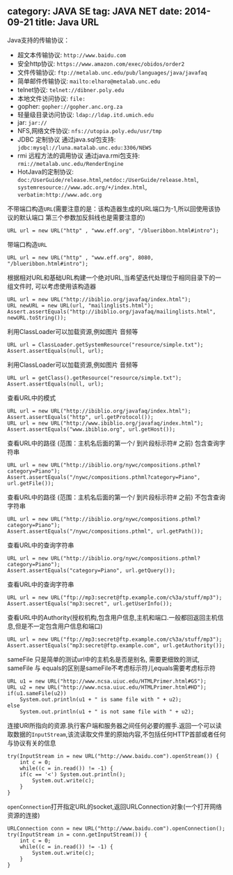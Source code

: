 category: JAVA SE
tag: JAVA NET
date: 2014-09-21
title: Java URL
---

Java支持的传输协议：
* 超文本传输协议: `http://www.baidu.com`		
* 安全http协议: `https://www.amazon.com/exec/obidos/order2`
* 文件传输协议: `ftp://metalab.unc.edu/pub/languages/java/javafaq`
* 简单邮件传输协议: `mailto:elharo@metalab.unc.edu`
* telnet协议: `telnet://dibner.poly.edu`
* 本地文件访问协议: `file:`
* gopher: `gopher://gopher.anc.org.za`
* 轻量级目录访问协议: `ldap://ldap.itd.umich.edu` 
* jar: `jar://` 
* NFS,网络文件协议: `nfs://utopia.poly.edu/usr/tmp`
* JDBC 定制协议   通过java.sql包支持: `jdbc:mysql://luna.matalab.unc.edu:3306/NEWS`
* rmi  远程方法的调用协议   通过java.rmi包支持: `rmi://metalab.unc.edu/RenderEngine`
* HotJava的定制协议: `doc:/UserGuide/release.html`,`netdoc:/UserGuide/release.html`, `systemresource://www.adc.org/+/index.html`, `verbatim:http://www.adc.org`
	
	
不带端口构造`URL`(需要注意的是：该构造器生成的URL端口为-1,所以回使用该协议的默认端口   第三个参数加反斜线也是需要注意的)
```
URL url = new URL("http" , "www.eff.org", "/blueribbon.html#intro");
```

带端口构造`URL`
```
URL url = new URL("http" , "www.eff.org", 8080, "/blueribbon.html#intro");
```

根据相对URL和基础URL构建一个绝对URL,当希望迭代处理位于相同目录下的一组文件时, 可以考虑使用该构造器
```
URL url = new URL("http://ibiblio.org/javafaq/index.html");
URL newURL = new URL(url, "mailinglists.html");
Assert.assertEquals("http://ibiblio.org/javafaq/mailinglists.html", newURL.toString());
```

利用ClassLoader可以加载资源,例如图片 音频等
```
URL url = ClassLoader.getSystemResource("resource/simple.txt");
Assert.assertEquals(null, url);
```

利用ClassLoader可以加载资源,例如图片 音频等
```
URL url = getClass().getResource("resource/simple.txt");
Assert.assertEquals(null, url);
```

查看URL中的模式
```
URL url = new URL("http://ibiblio.org/javafaq/index.html");
Assert.assertEquals("http", url.getProtocol());
URL url = new URL("http://www.ibiblio.org/javafaq/index.html");
Assert.assertEquals("www.ibiblio.org", url.getHost());
```

查看URL中的路径 (范围：主机名后面的第一个/ 到片段标示符# 之前) 包含查询字符串
```	
URL url = new URL("http://ibiblio.org/nywc/compositions.pthml?category=Piano");
Assert.assertEquals("/nywc/compositions.pthml?category=Piano", url.getFile());
```

查看URL中的路径 (范围：主机名后面的第一个/ 到片段标示符# 之前)  不包含查询字符串
```
URL url = new URL("http://ibiblio.org/nywc/compositions.pthml?category=Piano");
Assert.assertEquals("/nywc/compositions.pthml", url.getPath());
```

查看URL中的查询字符串
```
URL url = new URL("http://ibiblio.org/nywc/compositions.pthml?category=Piano");
Assert.assertEquals("category=Piano", url.getQuery());
```

查看URL中的查询字符串
```
URL url = new URL("ftp://mp3:secret@ftp.example.com/c%3a/stuff/mp3");
Assert.assertEquals("mp3:secret", url.getUserInfo());
```

查看URL中的Authority(授权机构,包含用户信息,主机和端口.一般都回返回主机信息,但是不一定包含用户信息和端口) 
```
URL url = new URL("ftp://mp3:secret@ftp.example.com/c%3a/stuff/mp3");
Assert.assertEquals("mp3:secret@ftp.example.com", url.getAuthority());
```

sameFile 只是简单的测试url中的主机名是否是别名, 需要更细致的测试, sameFile 与 equals的区别是sameFile不考虑标示符儿equals需要考虑标示符
```
URL u1 = new URL("http://www.ncsa.uiuc.edu/HTMLPrimer.html#GS");
URL u2 = new URL("http://www.ncsa.uiuc.edu/HTMLPrimer.html#HD");
if(u1.sameFile(u2))
	System.out.println(u1 + " is same file with " + u2);
else
	System.out.println(u1 + " is not same file with " + u2);
```

连接URl所指向的资源.执行客户端和服务器之间任何必要的握手.返回一个可以读取数据的`InputStream`,该流读取文件里的原始内容,不包括任何HTTP首部或者任何与协议有关的信息
```
try(InputStream in = new URL("http://www.baidu.com").openStream()) {
	int c = 0;
	while((c = in.read()) != -1) {
	if(c == '<') System.out.println();
		System.out.write(c);
	}
}
```

`openConnection`打开指定URL的socket,返回URLConnection对象(一个打开网络资源的连接)
```
URLConnection conn = new URL("http://www.baidu.com").openConnection();
try(InputStream in = conn.getInputStream()) {
	int c = 0;
	while((c = in.read()) != -1) {
		System.out.write(c);
	}
}
```